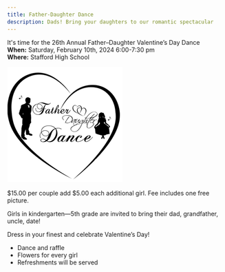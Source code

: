 ```yaml
---
title: Father-Daughter Dance
description: Dads! Bring your daughters to our romantic spectacular
---
```

It's time for the 26th Annual Father–Daughter Valentine’s Day Dance  
**When:** Saturday, February 10th, 2024 6:00-7:30 pm  
**Where:** Stafford High School

<img src="/img/2024/father-daughter-dance.png" alt="Father-Daughter Dance" />

$15.00 per couple add $5.00 each additional girl. Fee includes one free picture.

Girls in kindergarten—5th grade are invited to bring their dad, grandfather, uncle, date!

Dress in your finest and celebrate Valentine’s Day!
* Dance and raffle
* Flowers for every girl
* Refreshments will be served
